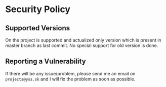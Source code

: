 # Security Policy

## Supported Versions

On the project is supported and actualized only version which is present in master branch as last commit. No special support for old version is done.

## Reporting a Vulnerability

If there will be any issue/problem, please send me an email on ```projects@yss.sk``` and I will fix the problem as soon as possible.
